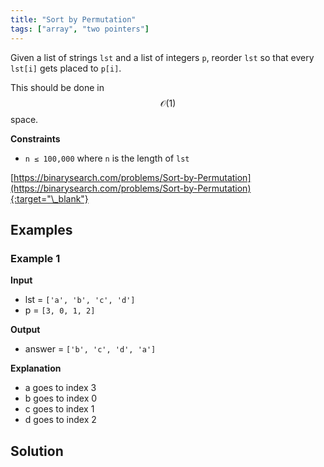 ```yaml
---
title: "Sort by Permutation"
tags: ["array", "two pointers"]
---
```


Given a list of strings `lst` and a list of integers `p`, reorder `lst` so that every `lst[i]` gets placed to `p[i]`.

This should be done in $$\mathcal{O}(1)$$ space.

**Constraints**

- `n ≤ 100,000` where `n` is the length of `lst`

[https://binarysearch.com/problems/Sort-by-Permutation](https://binarysearch.com/problems/Sort-by-Permutation){:target="\_blank"}

## Examples

### Example 1

**Input**

- lst = `['a', 'b', 'c', 'd']`
- p = `[3, 0, 1, 2]`

**Output**

- answer = `['b', 'c', 'd', 'a']`

**Explanation**

- a goes to index 3
- b goes to index 0
- c goes to index 1
- d goes to index 2

## Solution

<script src="https://gist.github.com/yaeba/16da7be5123724fcf6eccc25581cef5a.js?file=Sort-by-Permutation.cpp"></script>
